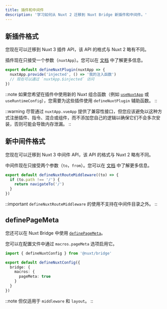 ```yaml
---
title: 插件和中间件
description: '学习如何从 Nuxt 2 迁移到 Nuxt Bridge 新插件和中间件。'
---
```


## 新插件格式

您现在可以迁移到 Nuxt 3 插件 API，该 API 的格式与 Nuxt 2 略有不同。

插件现在只接受一个参数（`nuxtApp`）。您可以在 [文档](/docs/guide/directory-structure/plugins) 中了解更多信息。

```js [plugins/hello.ts]
export default defineNuxtPlugin(nuxtApp => {
  nuxtApp.provide('injected', () => '我的注入函数')
  // 现在可以通过 `nuxtApp.$injected` 访问
})
```

::note
如果您希望在插件中使用新的 Nuxt 组合函数（例如 [`useNuxtApp`](/docs/api/composables/use-nuxt-app) 或 `useRuntimeConfig`），您需要为这些插件使用 `defineNuxtPlugin` 辅助函数。
::

::warning
尽管通过 `nuxtApp.vueApp` 提供了兼容性接口，但您应该避免以这种方式注册插件、指令、混合或组件，而不添加您自己的逻辑以确保它们不会多次安装，否则可能会导致内存泄漏。
::

## 新中间件格式

您现在可以迁移到 Nuxt 3 中间件 API，该 API 的格式与 Nuxt 2 略有不同。

中间件现在只接受两个参数（`to`，`from`）。您可以在 [文档](/docs/guide/directory-structure/middleware) 中了解更多信息。

```ts twoslash
export default defineNuxtRouteMiddleware((to) => {
  if (to.path !== '/') {
    return navigateTo('/')
  }
})
```

::important
`defineNuxtRouteMiddleware` 的使用不支持在中间件目录之外。
::

## definePageMeta

您还可以在 Nuxt Bridge 中使用 [`definePageMeta`](/docs/api/utils/define-page-meta)。

您可以在配置文件中通过 `macros.pageMeta` 选项启用它。

```ts [nuxt.config.ts]
import { defineNuxtConfig } from '@nuxt/bridge'

export default defineNuxtConfig({
  bridge: {
    macros: {
      pageMeta: true
    }
  }
})
```

::note
但仅适用于 `middleware` 和 `layout`。
::